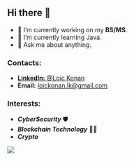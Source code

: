 ## Hi there 👋 


- 🔭 I’m currently working on my **BS/MS**.
- 🌱 I’m currently learning Java.
- 💬 Ask me about anything.

### Contacts:
- [**Linkedln:** @Loic Konan](https://www.linkedin.com/in/loickonan/)
- **Email:** loickonan.lk@gmail.com

### Interests:
- ***CyberSecurity*** 🛡️
- ***Blockchain Technology*** 👨‍💻
- ***Crypto***

<img src="https://github-readme-stats.vercel.app/api?username=LoicKonan&&show_icons=true&title_color=ffffff&icon_color=bb2acf&text_color=daf7dc&bg_color=151515">
